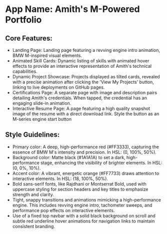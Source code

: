 # **App Name**: Amith's M-Powered Portfolio

## Core Features:

- Landing Page: Landing page featuring a revving engine intro animation, BMW M-inspired visual elements.
- Animated Skill Cards: Dynamic listing of skills with animated hover effects to provide an interactive representation of Amith's technical capabilities.
- Dynamic Project Showcase: Projects displayed as tilted cards, revealed with a precise animation after clicking the 'View My Projects' button, linking to live deployments on GitHub pages.
- Certifications Page: A separate page with image and description pairs detailing Amith's credentials. When tapped, the credential has an engaging slide-in animation.
- Interactive Resume Page: A page featuring a high quality snapshot image of the resume with a direct download link. Style the button as an M-series engine start button

## Style Guidelines:

- Primary color: A deep, high-performance red (#FF3333), capturing the essence of BMW M's intensity and precision. In HSL: (0, 100%, 50%).
- Background color: Matte black (#1A1A1A) to set a dark, high-performance stage, enhancing the visibility of brighter elements. In HSL: (0, 0%, 10%).
- Accent color: A vibrant, energetic orange (#FF7733) draws attention to interactive elements. In HSL: (18, 100%, 50%).
- Bold sans-serif fonts, like Rajdhani or Montserrat Bold, used with uppercase styling for section headers and key titles to emphasize strength and clarity.
- Tight, snappy transitions and animations mimicking a high-performance engine. This includes revving engine intro, tachometer sweeps, and performance pop effects on interactive elements.
- Use of a fixed top navbar with a solid black background on scroll and subtle red underline hover animations for navigation links to maintain consistent branding.